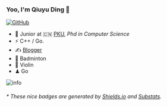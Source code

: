 ### Yoo, I'm Qiuyu Ding 👋

[![GitHub](https://img.shields.io/badge/dynamic/json?logo=github&label=GitHub&labelColor=495867&color=495867&query=%24.data.totalSubs&url=https%3A%2F%2Fapi.spencerwoo.com%2Fsubstats%2F%3Fsource%3Dgithub%26queryKey%3Dhayschan&style=flat-square)](https://github.com/litrane)


- 🍻 Junior at 🇨🇳 [PKU](https://www.pku.edu.cn), _Phd in Computer Science_
- ⚡ C++ / Go.
- ✍️ [Blogger](https://litrane.github.io)
- 🏃 Badminton
- 🥋 Violin 
- ♟ Go


![info](https://github-readme-stats.vercel.app/api?username=litrane&show_icons=true&count_private=true&hide=prs&theme=default_repocard)

<h6>* These nice badges are generated by <a href="https://shields.io/">Shields.io</a> and <a href="https://github.com/spencerwooo/Substats">Substats</a>.</h6>
